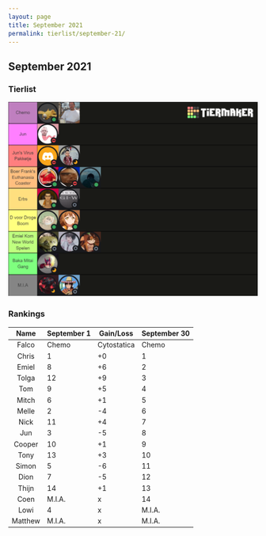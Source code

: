 ```yaml
---
layout: page
title: September 2021
permalink: tierlist/september-21/
---
```


## **September 2021**

### Tierlist
![tierlist-sep-21](../images/toxicity-sep-21.png)


### Rankings

| Name | September 1 | Gain/Loss | September 30
|:--------:|--------|-----|--------|
| Falco | Chemo | Cytostatica | Chemo
| Chris | 1 | +0 | 1
| Emiel | 8 | +6 | 2
| Tolga | 12 | +9 | 3
| Tom | 9 | +5 | 4
| Mitch | 6 | +1 | 5
| Melle | 2 | -4 | 6
| Nick | 11 | +4 | 7
| Jun | 3 | -5 | 8
| Cooper | 10 | +1 | 9
| Tony | 13 | +3 | 10
| Simon | 5 | -6 | 11
| Dion | 7 | -5 | 12
| Thijn | 14 | +1 | 13
| Coen | M.I.A. | x | 14
| Lowi | 4 | x | M.I.A.
| Matthew | M.I.A. | x | M.I.A.

